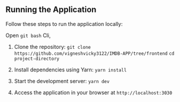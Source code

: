 ## Running the Application

Follow these steps to run the application locally:

Open `git bash` Cli,

1. Clone the repository:
   `git clone https://github.com/vigneshvicky3122/IMDB-APP/tree/frontend`
   `cd project-directory`

2. Install dependencies using Yarn:
   `yarn install`

3. Start the development server:
   `yarn dev`

4. Access the application in your browser at
   `http://localhost:3030`
